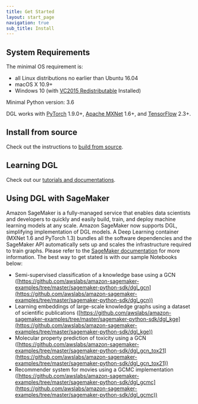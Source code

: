```yaml
---
title: Get Started
layout: start_page
navigation: true
sub_title: Install
---
```


System Requirements
---

The minimal OS requirement is:

* all Linux distributions no earlier than Ubuntu 16.04
* macOS X 10.9+
* Windows 10 (with [VC2015 Redistributable](https://www.microsoft.com/en-us/download/details.aspx?id=48145) Installed)

Minimal Python version: 3.6

DGL works with [PyTorch](https://pytorch.org/) 1.9.0+, [Apache MXNet](https://mxnet.apache.org/) 1.6+, and [TensorFlow](https://tensorflow.org/) 2.3+.

Install from source
---

Check out the instructions to [build from source](https://docs.dgl.ai/install/index.html#install-from-source).

Learning DGL
---
Check out our [tutorials and documentations](https://docs.dgl.ai/index.html#getting-started).

Using DGL with SageMaker
---

Amazon SageMaker is a fully-managed service that enables data scientists and
developers to quickly and easily build, train, and deploy machine learning
models at any scale. Amazon SageMaker now supports DGL, simplifying
implementation of DGL models. A Deep Learning container (MXNet 1.6 and PyTorch
1.3) bundles all the software dependencies and the SageMaker API automatically
sets up and scales the infrastructure required to train graphs. Please refer to
the [SageMaker documentation](https://docs.aws.amazon.com/sagemaker/latest/dg/deep-graph-libary.html) for
more information. The best way to get stated is with our sample Notebooks
below:

* Semi-supervised classification of a knowledge base using a GCN ([https://github.com/awslabs/amazon-sagemaker-examples/tree/master/sagemaker-python-sdk/dgl_gcn](https://github.com/awslabs/amazon-sagemaker-examples/tree/master/sagemaker-python-sdk/dgl_gcn))
* Learning embeddings of large-scale knowledge graphs using a dataset of scientific publications ([https://github.com/awslabs/amazon-sagemaker-examples/tree/master/sagemaker-python-sdk/dgl_kge](https://github.com/awslabs/amazon-sagemaker-examples/tree/master/sagemaker-python-sdk/dgl_kge))
* Molecular property prediction of toxicity using a GCN ([https://github.com/awslabs/amazon-sagemaker-examples/tree/master/sagemaker-python-sdk/dgl_gcn_tox21](https://github.com/awslabs/amazon-sagemaker-examples/tree/master/sagemaker-python-sdk/dgl_gcn_tox21))
* Recommender system for movies using a GCMC implementation ([https://github.com/awslabs/amazon-sagemaker-examples/tree/master/sagemaker-python-sdk/dgl_gcmc](https://github.com/awslabs/amazon-sagemaker-examples/tree/master/sagemaker-python-sdk/dgl_gcmc))
